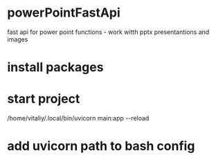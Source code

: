 # powerPointFastApi
 fast api for power point functions - work witth pptx presentantions and images

# install packages

# start project
/home/vitaliy/.local/bin/uvicorn main:app --reload

# add uvicorn path to bash config